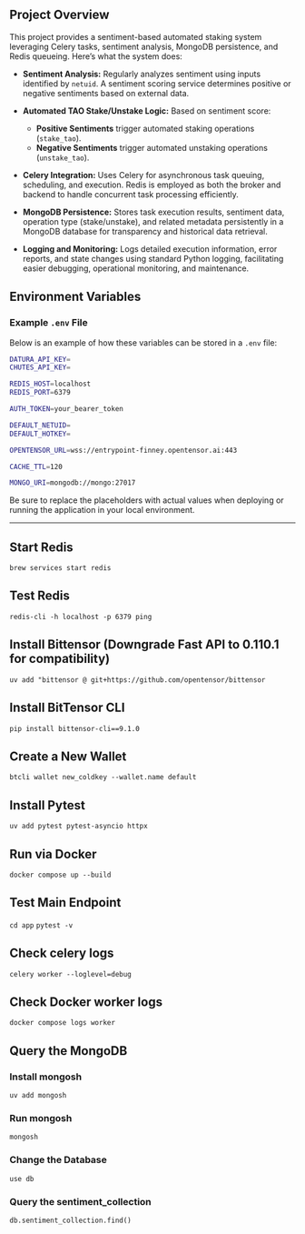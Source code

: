 ## Project Overview
This project provides a sentiment-based automated staking system leveraging Celery tasks, sentiment analysis, MongoDB persistence, and Redis queueing. Here’s what the system does:
- **Sentiment Analysis:**
Regularly analyzes sentiment using inputs identified by `netuid`. A sentiment scoring service determines positive or negative sentiments based on external data.
- **Automated TAO Stake/Unstake Logic:**
Based on sentiment score:
    - **Positive Sentiments** trigger automated staking operations (`stake_tao`).
    - **Negative Sentiments** trigger automated unstaking operations (`unstake_tao`).

- **Celery Integration:**
Uses Celery for asynchronous task queuing, scheduling, and execution. Redis is employed as both the broker and backend to handle concurrent task processing efficiently.
- **MongoDB Persistence:**
Stores task execution results, sentiment data, operation type (stake/unstake), and related metadata persistently in a MongoDB database for transparency and historical data retrieval.
- **Logging and Monitoring:**
Logs detailed execution information, error reports, and state changes using standard Python logging, facilitating easier debugging, operational monitoring, and maintenance.


## Environment Variables

### Example `.env` File

Below is an example of how these variables can be stored in a `.env` file:

```bash
DATURA_API_KEY=
CHUTES_API_KEY=

REDIS_HOST=localhost
REDIS_PORT=6379

AUTH_TOKEN=your_bearer_token

DEFAULT_NETUID=
DEFAULT_HOTKEY=

OPENTENSOR_URL=wss://entrypoint-finney.opentensor.ai:443

CACHE_TTL=120

MONGO_URI=mongodb://mongo:27017
```

Be sure to replace the placeholders with actual values when deploying or running the application in your local environment.

---


## Start Redis
```brew services start redis```

## Test Redis
```redis-cli -h localhost -p 6379 ping```

## Install Bittensor (Downgrade Fast API to 0.110.1 for compatibility)
```uv add "bittensor @ git+https://github.com/opentensor/bittensor```

## Install BitTensor CLI
```pip install bittensor-cli==9.1.0```

## Create a New Wallet
```btcli wallet new_coldkey --wallet.name default```

## Install Pytest
```uv add pytest pytest-asyncio httpx```

## Run via Docker
```docker compose up --build```

## Test Main Endpoint
```cd app```
```pytest -v```

## Check celery logs
```celery worker --loglevel=debug```

## Check Docker worker logs
```docker compose logs worker```

## Query the MongoDB 

### Install mongosh
```uv add mongosh```
### Run mongosh
```mongosh```
### Change the Database
```use db```
### Query the sentiment_collection
```db.sentiment_collection.find()```
